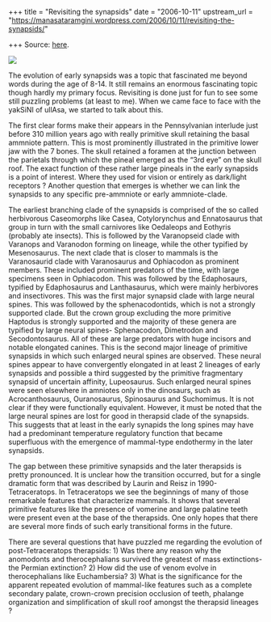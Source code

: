 +++
title = "Revisiting the synapsids"
date = "2006-10-11"
upstream_url = "https://manasataramgini.wordpress.com/2006/10/11/revisiting-the-synapsids/"

+++
Source: [here](https://manasataramgini.wordpress.com/2006/10/11/revisiting-the-synapsids/).



[![](https://i1.wp.com/photos1.blogger.com/blogger2/6438/855/320/tetraceratops.png)](http://photos1.blogger.com/blogger2/6438/855/1600/tetraceratops.png)

The evolution of early synapsids was a topic that fascinated me beyond
words during the age of 8-14. It still remains an enormous fascinating
topic though hardly my primary focus. Revisiting is done just for fun to
see some still puzzling problems (at least to me). When we came face to
face with the yakSiNI of ullAsa, we started to talk about this.

The first clear forms make their appears in the Pennsylvanian interlude
just before 310 million years ago with really primitive skull retaining
the basal ammniote pattern. This is most prominently illustrated in the
primitive lower jaw with the 7 bones. The skull retained a foramen at
the junction between the parietals through which the pineal emerged as
the “3rd eye” on the skull roof. The exact function of these rather
large pineals in the early synapsids is a point of interest. Where they
used for vision or entirely as dark/light receptors ? Another question
that emerges is whether we can link the synapsids to any specific
pre-ammniote or early ammniote-clade.

The earliest branching clade of the synapsids is comprised of the so
called herbivorous Caseomorphs like Casea, Cotylorynchus and
Ennatosaurus that group in turn with the small carnivores like Oedaleops
and Eothyris (probably ate insects). This is followed by the Varanopseid
clade with Varanops and Varanodon forming on lineage, while the other
typified by Mesenosaurus. The next clade that is closer to mammals is
the Varanosaurid clade with Varanosaurus and Ophiacodon as prominent
members. These included prominent predators of the time, with large
specimens seen in Ophiacodon. This was followed by the Edaphosaurs,
typified by Edaphosaurus and Lanthasaurus, which were mainly herbivores
and insectivores. This was the first major synapsid clade with large
neural spines. This was followed by the sphenacodontids, which is not a
strongly supported clade. But the crown group excluding the more
primitive Haptodus is strongly supported and the majority of these
genera are typified by large neural spines- Sphenacodon, Dimetrodon and
Secodontosaurus. All of these are large predators with huge incisors and
notable elongated canines. This is the second major lineage of primitive
synapsids in which such enlarged neural spines are observed. These
neural spines appear to have convergently elongated in at least 2
lineages of early synapsids and possible a third suggested by the
primitive fragmentary synapsid of uncertain affinity, Lupeosaurus. Such
enlarged neural spines were seen elsewhere in amniotes only in the
dinosaurs, such as Acrocanthosaurus, Ouranosaurus, Spinosaurus and
Suchomimus. It is not clear if they were functionally equivalent.
However, it must be noted that the large neural spines are lost for good
in therapsid clade of the synapsids. This suggests that at least in the
early synapids the long spines may have had a predominant temperature
regulatory function that became superfluous with the emergence of
mammal-type endothermy in the later synapsids.

The gap between these primitive synapsids and the later therapsids is
pretty pronounced. It is unclear how the transition occurred, but for a
single dramatic form that was described by Laurin and Reisz in 1990-
Tetraceratops. In Tetraceratops we see the beginnings of many of those
remarkable features that characterize mammals. It shows that several
primitive features like the presence of vomerine and large palatine
teeth were present even at the base of the therapsids. One only hopes
that there are several more finds of such early transitional forms in
the future.

There are several questions that have puzzled me regarding the evolution
of post-Tetraceratops therapsids: 1) Was there any reason why the
anomodonts and therocephalians survived the greatest of mass
extinctions- the Permian extinction? 2) How did the use of venom evolve
in therocephalians like Euchambersia? 3) What is the significance for
the apparent repeated evolution of mammal-like features such as a
complete secondary palate, crown-crown precision occlusion of teeth,
phalange organization and simplification of skull roof amongst the
therapsid lineages ?

